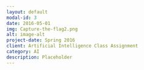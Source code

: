 ```yaml
---
layout: default
modal-id: 3
date: 2016-05-01
img: Capture-the-flag2.png
alt: image-alt
project-date: Spring 2016
client: Artificial Intelligence Class Assignment
category: AI
description: Placeholder
---
```

